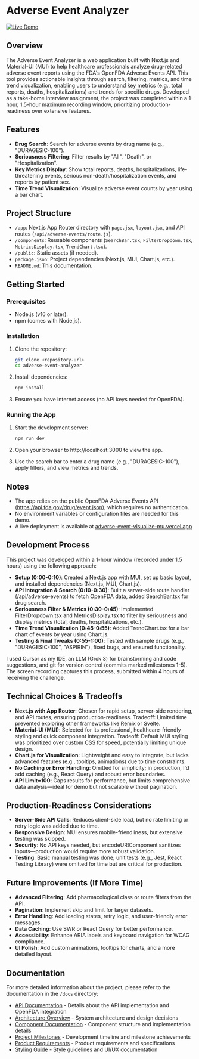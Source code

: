 # Adverse Event Analyzer

[![Live Demo](https://img.shields.io/badge/Live_Demo-Visit_Site-blue)](https://adverse-event-visualize-mu.vercel.app)

## Overview
The Adverse Event Analyzer is a web application built with Next.js and Material-UI (MUI) to help healthcare professionals analyze drug-related adverse event reports using the FDA's OpenFDA Adverse Events API. This tool provides actionable insights through search, filtering, metrics, and time trend visualization, enabling users to understand key metrics (e.g., total reports, deaths, hospitalizations) and trends for specific drugs. Developed as a take-home interview assignment, the project was completed within a 1-hour, 1.5-hour maximum recording window, prioritizing production-readiness over extensive features.

## Features
- **Drug Search**: Search for adverse events by drug name (e.g., "DURAGESIC-100").
- **Seriousness Filtering**: Filter results by "All", "Death", or "Hospitalization".
- **Key Metrics Display**: Show total reports, deaths, hospitalizations, life-threatening events, serious non-death/hospitalization events, and reports by patient sex.
- **Time Trend Visualization**: Visualize adverse event counts by year using a bar chart.

## Project Structure
- `/app`: Next.js App Router directory with `page.jsx`, `layout.jsx`, and API routes (`/api/adverse-events/route.js`).
- `/components`: Reusable components (`SearchBar.tsx`, `FilterDropdown.tsx`, `MetricsDisplay.tsx`, `TrendChart.tsx`).
- `/public`: Static assets (if needed).
- `package.json`: Project dependencies (Next.js, MUI, Chart.js, etc.).
- `README.md`: This documentation.

## Getting Started

### Prerequisites
- Node.js (v16 or later).
- npm (comes with Node.js).

### Installation
1. Clone the repository:
   ```bash
   git clone <repository-url>
   cd adverse-event-analyzer
   ```

2. Install dependencies:
   ```bash
   npm install
   ```

3. Ensure you have internet access (no API keys needed for OpenFDA).

### Running the App
1. Start the development server:
   ```bash
   npm run dev
   ```

2. Open your browser to http://localhost:3000 to view the app.

3. Use the search bar to enter a drug name (e.g., "DURAGESIC-100"), apply filters, and view metrics and trends.

## Notes
* The app relies on the public OpenFDA Adverse Events API (https://api.fda.gov/drug/event.json), which requires no authentication.
* No environment variables or configuration files are needed for this demo.
* A live deployment is available at [adverse-event-visualize-mu.vercel.app](https://adverse-event-visualize-mu.vercel.app)

## Development Process
This project was developed within a 1-hour window (recorded under 1.5 hours) using the following approach:

* **Setup (0:00-0:10)**: Created a Next.js app with MUI, set up basic layout, and installed dependencies (Next.js, MUI, Chart.js).
* **API Integration & Search (0:10-0:30)**: Built a server-side route handler (/api/adverse-events) to fetch OpenFDA data, added SearchBar.tsx for drug search.
* **Seriousness Filter & Metrics (0:30-0:45)**: Implemented FilterDropdown.tsx and MetricsDisplay.tsx to filter by seriousness and display metrics (total, deaths, hospitalizations, etc.).
* **Time Trend Visualization (0:45-0:55)**: Added TrendChart.tsx for a bar chart of events by year using Chart.js.
* **Testing & Final Tweaks (0:55-1:00)**: Tested with sample drugs (e.g., "DURAGESIC-100", "ASPIRIN"), fixed bugs, and ensured functionality.

I used Cursor as my IDE, an LLM (Grok 3) for brainstorming and code suggestions, and git for version control (commits marked milestones 1-5). The screen recording captures this process, submitted within 4 hours of receiving the challenge.

## Technical Choices & Tradeoffs
* **Next.js with App Router**: Chosen for rapid setup, server-side rendering, and API routes, ensuring production-readiness. Tradeoff: Limited time prevented exploring other frameworks like Remix or Svelte.
* **Material-UI (MUI)**: Selected for its professional, healthcare-friendly styling and quick component integration. Tradeoff: Default MUI styling was prioritized over custom CSS for speed, potentially limiting unique design.
* **Chart.js for Visualization**: Lightweight and easy to integrate, but lacks advanced features (e.g., tooltips, animations) due to time constraints.
* **No Caching or Error Handling**: Omitted for simplicity; in production, I'd add caching (e.g., React Query) and robust error boundaries.
* **API Limit=100**: Caps results for performance, but limits comprehensive data analysis—ideal for demo but not scalable without pagination.

## Production-Readiness Considerations
* **Server-Side API Calls**: Reduces client-side load, but no rate limiting or retry logic was added due to time.
* **Responsive Design**: MUI ensures mobile-friendliness, but extensive testing was skipped.
* **Security**: No API keys needed, but encodeURIComponent sanitizes inputs—production would require more robust validation.
* **Testing**: Basic manual testing was done; unit tests (e.g., Jest, React Testing Library) were omitted for time but are critical for production.

## Future Improvements (If More Time)
* **Advanced Filtering**: Add pharmacological class or route filters from the API.
* **Pagination**: Implement skip and limit for larger datasets.
* **Error Handling**: Add loading states, retry logic, and user-friendly error messages.
* **Data Caching**: Use SWR or React Query for better performance.
* **Accessibility**: Enhance ARIA labels and keyboard navigation for WCAG compliance.
* **UI Polish**: Add custom animations, tooltips for charts, and a more detailed layout.

## Documentation

For more detailed information about the project, please refer to the documentation in the `/docs` directory:

* [API Documentation](/docs/API.md) - Details about the API implementation and OpenFDA integration
* [Architecture Overview](/docs/ARCHITECTURE.md) - System architecture and design decisions
* [Component Documentation](/docs/COMPONENT.md) - Component structure and implementation details
* [Project Milestones](/docs/MILESTONES.md) - Development timeline and milestone achievements
* [Product Requirements](/docs/PRD.md) - Product requirements and specifications
* [Styling Guide](/docs/STYLING.md) - Style guidelines and UI/UX documentation
